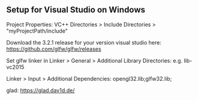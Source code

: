 
## Setup for Visual Studio on Windows
Project Properties:
VC++ Directories > Include Directories > "myProjectPath/include"

Download the 3.2.1 release for your version visual studio here: https://github.com/glfw/glfw/releases

Set glfw linker in
Linker > General > Additional Library Directories:
e.g. lib-vc2015

Linker > Input > Additional Dependencies: opengl32.lib;glfw32.lib;

glad: https://glad.dav1d.de/